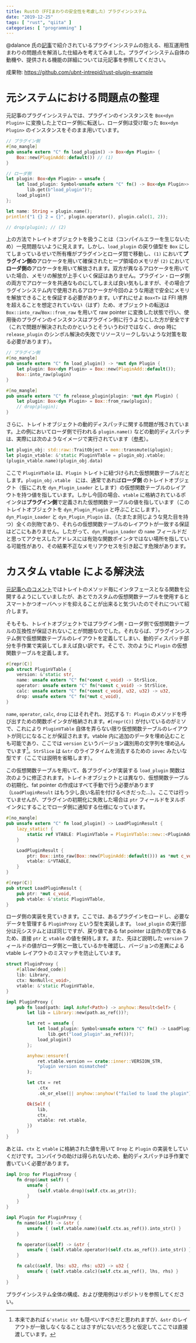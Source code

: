 ```yaml
---
title: Rustの（FFIまわりの安全性を考慮した）プラグインシステム
date: "2019-12-25"
tags: [ "rust", "qiita" ]
categories: [ "programming" ]
---
```


<!-- more -->

@dalance 氏の[記事](https://qiita.com/dalance/items/1593b56ad3744c469643)で紹介されているプラグインシステムの抱える、相互運用性まわりの問題点を解消した仕組みを考えてみました。プラグインシステム自体の動機や、提供される機能の詳細については元記事を参照してください。

成果物: https://github.com/ubnt-intrepid/rust-plugin-example

# 元システムにおける問題点の整理

元記事のプラグインシステムでは、プラグインのインスタンスを `Box<dyn Plugin>` に変換した上でローダ側に転送し、ローダ側は受け取った `Box<dyn Plugin>` のインスタンスをそのまま用いています。

```rust
// プラグイン側
#[no_mangle]
pub unsafe extern "C" fn load_plugin() -> Box<dyn Plugin> {
    Box::new(PluginAdd::default()) // (1)
}
```

```rust
// ローダ側
let plugin: Box<dyn Plugin> = unsafe {
    let load_plugin: Symbol<unsafe extern "C" fn() -> Box<dyn Plugin>> =
        lib.get(b"load_plugin")?;
    load_plugin()
};

let name: String = plugin.name();
println!("1 {} 2 = {}", plugin.operator(), plugin.calc(1, 2));

// drop(plugin); // (2)
```

上の方法でトレイトオブジェクトを扱うことは（コンパイルエラーを生じないため）一見問題ないように見えます。しかし、`load_plugin` の戻り値型を `Box` にしてしまっているせいで所有権がプラグインとローダ間で移動し、`(1)` において**プラグイン側の**アロケータを用いて確保されたヒープ領域のメモリが `(2)` において**ローダ側の**アロケータを用いて解放されます。双方が異なるアロケータを用いていた場合、メモリの解放が上手くいく保証はありません。プラグイン・ローダ側の両方でアロケータを共通なものにしてしまえば良い気もしますが、その場合プラグインシステム内で使用されるアロケータが今回のような用途で安全にメモリを解放できることを保証する必要があります。いずれにせよ `Box<T>` は FFI 境界を超えることを想定されていない（はず）ため、オブジェクトの転送は `Box::into_raw`/`Box::from_raw` を用いて raw pointer に変換した状態で行い、使用後のプラグインのインスタンスはプラグイン側に行うようにした方が安全です（これで問題が解決されたのかというとそういうわけではなく、drop 時に `release_plugin` のシンボル解決の失敗でリソースリークしないような対策を取る必要があります）。

```rust
// プラグイン側
#[no_mangle]
pub unsafe extern "C" fn load_plugin() -> *mut dyn Plugin {
    let plugin: Box<dyn Plugin> = Box::new(PluginAdd::default());
    Box::into_raw(plugin)
}

#[no_mangle]
pub unsafe extern "C" fn release_plugin(plugin: *mut dyn Plugin) {
    let plugin: Box<dyn Plugin> = Box::from_raw(plugin);
    // drop(plugin);
}
```


さらに、トレイトオブジェクトの動的ディスパッチに関する問題が残されています。上の例においてローダ側で行われる `plugin.name()` などの動的ディスパッチは、実際には次のようなイメージで実行されています（[参考](https://brson.github.io/rust-anthology/1/all-about-trait-objects.html#all-about-trait-objects)）。

```rust
let plugin_obj: std::raw::TraitObject = mem::transmute(&plugin);
let plugin_vtable: &'static PluginVTable = plugin_obj.vtable;
(plugin_vtable.name)(plugin_obj.data)
```

ここで `PluginVTable` は、`Plugin` トレイトに紐づけられた仮想関数テーブルだとします。`plugin_obj.vtable`　には、通常であれば**ローダ側** のトレイトオブジェクト（仮にこれを `dyn_Plugin_Loader` とします）の仮想関数テーブルのレイアウトを持つ値を指しています。しかし今回の場合、`vtable` に格納されているポインタは**プラグイン側**で定義された仮想関数テーブルの値を指しています（このトレイトオブジェクトを `dyn_Plugin_Plugin` と呼ぶことにします）。`dyn_Plugin_Loader` と `dyn_Plugin_Plugin` は、（たまたま同じような見た目を持つ）全くの別物であり、それらの仮想関数テーブルのレイアウトが一致する保証はどこにもありません。したがって、`dyn_Plugin_Loader` の `name` フィールドだと思ってアクセスしたアドレスには有効な関数ポインタではない場所を指している可能性があり、その結果不正なメモリアクセスを引き起こす危険があります。

# カスタム vtable による解決法

[元記事へのコメント](https://qiita.com/dalance/items/1593b56ad3744c469643#comment-b0a5dad847d5d4488602)ではトレイトのメソッド毎にインタフェースとなる関数を公開するようにしていましたが、あとでカスタムの仮想関数テーブルを使用するとスマートかつオーバヘッドを抑えることが出来ると気づいたのでそれについて紹介します。

そもそも、トレイトオブジェクトではプラグイン側・ローダ側で仮想関数テーブルの互換性が保証されないことが問題なのでした。それならば、プラグインシステム側で仮想関数テーブルのレイアウトを定義してしまい、動的ディスパッチ部分を手作業で実装してしまえば良い訳です。そこで、次のように `Plugin` の仮想関数テーブルを定義します。

```rust
#[repr(C)]
pub struct PluginVTable {
    version: &'static str,
    name: unsafe extern "C" fn(*const c_void) -> StrSlice,
    operator: unsafe extern "C" fn(*const c_void) -> StrSlice,
    calc: unsafe extern "C" fn(*const c_void, u32, u32) -> u32,
    drop: unsafe extern "C" fn(*mut c_void),
}
```

`name`, `operator`, `calc`, `drop` にはそれぞれ、対応する `T: Plugin` のメソッドを呼び出すための関数ポインタが格納されます。`#[repr(C)]` が付いているのがミソで、これにより `PluginVTable` 自体を弄らない限り仮想関数テーブルのレイアウトが同じになることが保証されます。vtable 内に追加のデータを埋め込むことも可能であり、ここでは `version` というバージョン識別用の文字列を埋め込んでいます[^1]。`StrSlice` は `&str` のライフタイムを消去するための `iovec` みたいな型です（ここでは説明を省略します）。

[^1]: 本来であれば `&'static str` も隠ぺいすべきだと思われますが、`&str` のレイアウトが一致しなくなることはさすがにないだろうと仮定してここでは直接渡しています。

この仮想関数テーブルを用いて、各プラグインが実装する `load_plugin` 関数は次のように修正されます。トレイトオブジェクトとは異なり、仮想関数テーブルの初期化、fat pointer の作成はすべて手動で行う必要があります（`LoadPluginResult` はもう少し良い名前を付けるべきだった…）。ここでは行っていませんが、プラグインの初期化に失敗した場合は `ptr` フィールドをヌルポインタにすることでローダ側に通知する仕様になっています。

```rust
#[no_mangle]
pub unsafe extern "C" fn load_plugin() -> LoadPluginResult {
    lazy_static! {
        static ref VTABLE: PluginVTable = PluginVTable::new::<PluginAdd>();
    }

    LoadPluginResult {
        ptr: Box::into_raw(Box::new(PluginAdd::default())) as *mut c_void,
        vtable: &*VTABLE,
    }
}
```

```rust
#[repr(C)]
pub struct LoadPluginResult {
    pub ptr: *mut c_void,
    pub vtable: &'static PluginVTable,
}
```

ローダ側の実装を見ていきます。ここでは、あるプラグインをロードし、必要なデータを管理する `PluginProxy` という型を実装します。
`load_plugin` の実行部分は元システムとほぼ同じですが、戻り値である fat pointer は自作の型であるため、直接 `ptr` と `vtable`  の値を保持します。また、先ほど説明した `version` フィールドの値がローダ側と一致しているかを確認し、バージョンの差異による vtable レイアウトのミスマッチを防止しています。

```rust
struct PluginProxy {
    #[allow(dead_code)]
    lib: Library,
    ctx: NonNull<c_void>,
    vtable: &'static PluginVTable,
}

impl PluginProxy {
    pub fn load(path: impl AsRef<Path>) -> anyhow::Result<Self> {
        let lib = Library::new(path.as_ref())?;

        let ret = unsafe {
            let load_plugin: Symbol<unsafe extern "C" fn() -> LoadPluginResult> =
                lib.get("load_plugin".as_ref())?;
            load_plugin()
        };

        anyhow::ensure!(
            ret.vtable.version == crate::inner::VERSION_STR,
            "plugin version mismatched"
        );

        let ctx = ret
            .ctx
            .ok_or_else(|| anyhow::anyhow!("failed to load the plugin"))?;

        Ok(Self {
            lib,
            ctx,
            vtable: ret.vtable,
        })
    }
}
```

あとは、`ctx` と `vtable` に格納された値を用いて `Drop` と `Plugin` の実装をしていくだけです。コンパイラの助けは得られないため、動的ディスパッチは手作業で書いていく必要があります。

```rust
impl Drop for PluginProxy {
    fn drop(&mut self) {
        unsafe {
            (self.vtable.drop)(self.ctx.as_ptr());
        }
    }
}

impl Plugin for PluginProxy {
    fn name(&self) -> &str {
        unsafe { (self.vtable.name)(self.ctx.as_ref()).into_str() }
    }

    fn operator(&self) -> &str {
        unsafe { (self.vtable.operator)(self.ctx.as_ref()).into_str() }
    }

    fn calc(&self, lhs: u32, rhs: u32) -> u32 {
        unsafe { (self.vtable.calc)(self.ctx.as_ref(), lhs, rhs) }
    }
}
```

プラグインシステム全体の構成、および使用例はリポジトリを参照してください。

